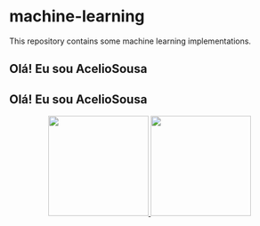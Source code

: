 # machine-learning
This repository contains some machine learning implementations.
## Olá! Eu sou AcelioSousa

## Olá! Eu sou AcelioSousa


<div align="center">
  <a href="https://github.com/AcelioSousa">
  <img height="180em" src="https://github-readme-stats.vercel.app/api?username=AcelioSousa&show_icons=true&theme=dark&include_all_commits=true&count_private=true"/>
  <img height="180em" src="https://github-readme-stats.vercel.app/api/top-langs/?username=AcelioSousa&layout=compact&langs_count=7&theme=dark"/>
</div>
 
